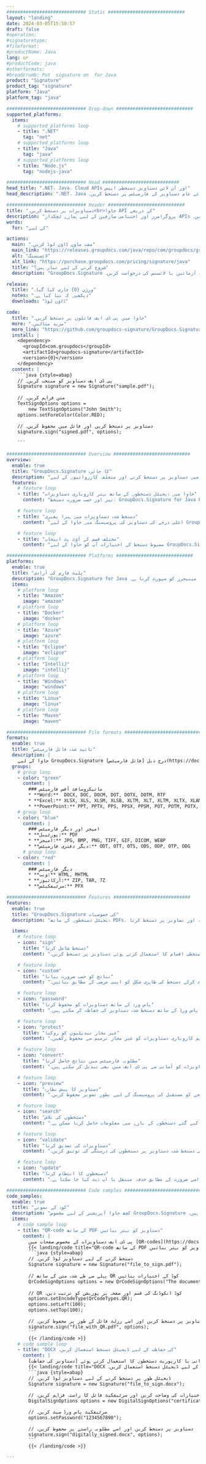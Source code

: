 ```yaml
---
############################# Static ############################
layout: "landing"
date: 2024-03-05T15:50:57
draft: false
#operation: 
#signaturetype: 
#fileformat: 
#productName: Java
lang: ur
#productCode: java
#otherformats: 
#breadcrumb: Put  signature on  for Java
product: "Signature"
product_tag: "signature"
platform: "Java"
platform_tag: "java"

############################# Drop-down ############################
supported_platforms:
  items:
    # supported_platforms loop
    - title: ".NET"
      tag: "net"
    # supported_platforms loop
    - title: "Java"
      tag: "java"
    # supported_platforms loop
    - title: "Node.js"
      tag: "nodejs-java"

############################# Head ############################
head_title: ".NET، Java، Cloud APIs اور آن لائن دستاویز دستخطی ایپس"
head_description: ".NET، Java اور کلاؤڈ بیسڈ ایپلی کیشنز کے لیے آل ان ون دستاویز کا ای دستخطی حل حاصل کریں۔ سادہ ڈریگ اینڈ ڈراپ فیچر کا استعمال کرتے ہوئے عام دستاویز کے فارمیٹس پر دستخط کریں۔"

############################# Header ############################
title: "دستاویزات پر دستخط کریں۔<br>جاوا API کے ذریعے"
description: "پروگرامرز اور اختتامی صارفین کے لیے ہمارے لچکدار APIs اور ایپ پر مبنی حل کا استعمال کرتے ہوئے کسی بھی پلیٹ فارم پر ڈیجیٹل دستاویزات اور تصاویر پر دستخط کریں۔"
words:
  for: "کے لیے"

actions:
  main: "مفت ماون ڈاؤن لوڈ کریں۔"
  main_link: "https://releases.groupdocs.com/java/repo/com/groupdocs/groupdocs-signature/"
  alt: "لائسنسنگ"
  alt_link: "https://purchase.groupdocs.com/pricing/signature/java"
  title: "شروع کرنے کے لیے تیار ہیں؟"
  description: "GroupDocs.Signature کی خصوصیات مفت میں آزمائیں یا لائسنس کی درخواست کریں۔"

release:
  title: "ورژن {0} جاری کیا گیا۔"
  notes: "دیکھیں کہ نیا کیا ہے۔"
  downloads: "ڈاؤن لوڈ"

code:
  title: "جاوا میں پی ڈی ایف فائلوں پر دستخط کریں۔"
  more: "مزید مثالیں۔"
  more_link: "https://github.com/groupdocs-signature/GroupDocs.Signature-for-Java"
  install: |
    <dependency>
      <groupId>com.groupdocs</groupId>
      <artifactId>groupdocs-signature</artifactId>
      <version>{0}</version>
    </dependency>
  content: |
    ```java {style=abap}  
    // پی ڈی ایف دستاویز کو منتخب کریں۔
    Signature signature = new Signature("sample.pdf");
    
    // متن فراہم کریں۔
    TextSignOptions options = 
        new TextSignOptions("John Smith");
    options.setForeColor(Color.RED);

    // دستاویز پر دستخط کریں اور فائل میں محفوظ کریں۔
    signature.sign("signed.pdf", options);
    
    ```

############################# Overview ############################
overview:
  enable: true
  title: "GroupDocs.Signature کا جائزہ"
  description: "جاوا ایپلیکیشنز میں دستاویز پر دستخط کرنے اور متعلقہ کارروائیوں کے لیے API"
  features:
    # feature loop
    - title: "جاوا میں ڈیجیٹل دستخطوں کے ساتھ بہتر کاروباری دستاویزات"
      content: "تیز اور حسب ضرورت دستخط: GroupDocs.Signature for Java PDFs، تصاویر اور آفس دستاویزات کے لیے ڈیجیٹل دستخطی اختیارات کی ایک وسیع رینج پیش کرتا ہے۔ آپ ٹیکسٹ، بارکوڈز، کیو آر کوڈز، ڈیجیٹل سرٹیفکیٹ، تصاویر، یا پوشیدہ میٹا ڈیٹا استعمال کر سکتے ہیں۔ دستاویز کی پروسیسنگ تیز اور موثر ہے۔"

    # feature loop
    - title: "دستخط شدہ دستاویزات میں ہیرا پھیری"
      content: "اعلی درجے کی دستاویز کی پروسیسنگ میں جاوا کے لیے GroupDocs.Signature کا استعمال کرتے ہوئے دستخط شدہ دستاویزات پر طاقتور آپریشن شامل ہیں۔ آپ مختلف مفید معیارات کا استعمال کرتے ہوئے کاروباری دستاویزات میں شامل کیے گئے دستخطوں کو تلاش اور ان کی تصدیق کر سکتے ہیں۔ مزید برآں، آپ دستاویز کے بارے میں تفصیلی معلومات تک رسائی حاصل کرسکتے ہیں یا اس کے صفحات کی پیش نظارہ تصاویر حاصل کرسکتے ہیں۔"

    # feature loop
    - title: "مختلف قسم کے آؤٹ پٹ انتخاب"
      content: "مضبوط دستخط کے اختیارات آپ کو جاوا کے لیے GroupDocs.Signature کے ساتھ دستخط شدہ دستاویزات کے لیے آؤٹ پٹ کو اپنی مرضی کے مطابق کرنے کی اجازت دیتے ہیں۔ آپ کسی بھی دستاویز کے صفحہ پر کسی بھی دستخط کو درست طریقے سے پوزیشن میں رکھ سکتے ہیں اور اس کی ظاہری شکل کو مختلف طریقوں سے ترتیب دے سکتے ہیں۔ Java API دستخط شدہ کاروباری دستاویزات کو متعدد معاون فارمیٹس میں محفوظ کرنے کی حمایت کرتا ہے اور انہیں پاس ورڈ کے ساتھ محفوظ کرنے کے اختیارات فراہم کرتا ہے۔"

############################# Platforms ############################
platforms:
  enable: true
  title: "پلیٹ فارم کی آزادی"
  description: "GroupDocs.Signature for Java درج ذیل آپریٹنگ سسٹمز، فریم ورکس اور پیکیج مینیجرز کو سپورٹ کرتا ہے۔"
  items:
    # platform loop
    - title: "Amazon"
      image: "amazon"
    # platform loop
    - title: "Docker"
      image: "docker"
    # platform loop
    - title: "Azure"
      image: "azure"
    # platform loop
    - title: "Eclipse"
      image: "eclipse"
    # platform loop
    - title: "IntelliJ"
      image: "intellij"
    # platform loop
    - title: "Windows"
      image: "windows"
    # platform loop
    - title: "Linux"
      image: "linux"
    # platform loop
    - title: "Maven"
      image: "maven"

############################# File formats ############################
formats:
  enable: true
  title: "تائید شدہ فائل فارمیٹس"
  description: |
    جاوا کے لیے GroupDocs.Signature درج ذیل [فائل فارمیٹس](https://docs.groupdocs.com/signature/java/supported-document-formats/) کے ساتھ کارروائیوں کی حمایت کرتا ہے۔
  groups:
    # group loop
    - color: "green"
      content: |
        ### مائیکروسافٹ آفس فارمیٹس
        * **Word:**  DOCX, DOC, DOCM, DOT, DOTX, DOTM, RTF
        * **Excel:** XLSX, XLS, XLSM, XLSB, XLTM, XLT, XLTM, XLTX, XLAM, SXC, SpreadsheetML
        * **PowerPoint:** PPT, PPTX, PPS, PPSX, PPSM, POT, POTM, POTX, PPTM
    # group loop
    - color: "blue"
      content: |
        ### امیجز اور دیگر فارمیٹس
        * **پورٹیبل:** PDF
        * **امیجز:** JPG, BMP, PNG, TIFF, GIF, DICOM, WEBP
        * **دیگر دفتری فارمیٹس:** ODT, OTT, OTS, ODS, ODP, OTP, ODG
      # group loop
    - color: "red"
      content: |
        ### دیگر فارمیٹس
        * **ویب:** HTML, MHTML
        * **آرکائیوز:** ZIP, TAR, 7Z
        * **سرٹیفکیٹس:** PFX

############################# Features ############################
features:
  enable: true
  title: "GroupDocs.Signature کی خصوصیات"
  description: "ڈیجیٹل دستخطوں کے ساتھ PDFs، آفس دستاویزات، اور تصاویر پر دستخط کرنا"

  items:
    # feature loop
    - icon: "sign"
      title: "دستخط شامل کرنا"
      content: "کسی بھی صفحہ پر کسی بھی پوزیشن پر ٹھیک ٹھیک ڈیجیٹل دستخط رکھ کر مختلف معاون دستخطی اقسام کا استعمال کرتے ہوئے دستاویز پر دستخط کریں۔"

    # feature loop
    - icon: "custom"
      title: "نتائج کو حسب ضرورت بنانا"
      content: "مطلوبہ نتیجہ حاصل کرنے کے لیے رنگ، فونٹ، بارڈر، گردش اور دیگر خصوصیات کو ایڈجسٹ کرکے دستخط کی ظاہری شکل کو اپنی مرضی کے مطابق بنائیں۔"

    # feature loop
    - icon: "password"
      title: "پاس ورڈ کے ساتھ دستاویزات کو محفوظ کرنا"
      content: "متعدد معاون دستاویز کی اقسام کے لیے، آپ پاس ورڈ کے ساتھ دستخط شدہ دستاویز کی حفاظت کر سکتے ہیں۔"

    # feature loop
    - icon: "protect"
      title: "غیر مجاز تبدیلیوں کو روکنا"
      content: "ڈیجیٹل سرٹیفکیٹ کے ساتھ دستخط شدہ اہم کاروباری دستاویزات کو غیر مجاز ترمیم سے محفوظ رکھیں۔"

    # feature loop
    - icon: "convert"
      title: "مطلوبہ فارمیٹس میں نتائج حاصل کرنا"
      content: "کسی بھی معاون فارمیٹ میں دستخط شدہ نتائج کی فائلیں آسانی سے حاصل کریں۔ آپ ایم ایس ورڈ دستاویزات کو آسانی سے پی ڈی ایف میں بھی تبدیل کر سکتے ہیں۔"

    # feature loop
    - icon: "preview"
      title: "دستاویز کا پیش نظارہ"
      content: "کسی دستاویز کے کسی بھی صفحے کو مستقبل کی پروسیسنگ کے لیے بطور تصویر محفوظ کریں۔"

    # feature loop
    - icon: "search"
      title: "دستخطوں کی تلاش"
      content: "مخصوص دستاویزات میں پہلے شامل کیے گئے دستخطوں کے بارے میں معلومات حاصل کرنا ممکن ہے۔"

    # feature loop
    - icon: "validate"
      title: "دستاویزات کی تصدیق کرنا"
      content: "کسی بھی دستخط شدہ دستاویز پر دستخطوں کی درستگی کی توثیق کریں۔"

    # feature loop
    - icon: "update"
      title: "دستخطوں کا انتظام کرنا"
      content: "ایک بار جب دستخط کسی دستاویز کے صفحے پر رکھے جاتے ہیں، تو اسے ضرورت کے مطابق حذف، منتقل یا اپ ڈیٹ کیا جا سکتا ہے۔"

############################# Code samples ############################
code_samples:
  enable: true
  title: "کوڈ کے نمونے"
  description: "کچھ جاوا آپریشنز کے لیے مخصوص GroupDocs.Signature کے کیسز استعمال کرتے ہیں۔"
  items:
    # code sample loop
    - title: "QR-code کے ساتھ PDF دستاویز کو بہتر بنائیں"
      content: |
        پی ڈی ایف دستاویزات کے مخصوص صفحات میں [QR-codes](https://docs.groupdocs.com/signature/java/esign-document-with-qr-code-signature/) شامل کرکے کاروباری عمل کو بہتر بنانا قیمتی ہوسکتا ہے۔ جاوا کے لیے GroupDocs.Signature کا استعمال کرتے ہوئے QR کوڈ شامل کرنے کے طریقے کی ایک مثال موجود ہے۔
        {{< landing/code title="QR-code کے ساتھ PDF دستاویز کو بہتر بنائیں">}}
        ```java {style=abap}
        // دستخط کرنے کے لیے دستاویز لوڈ کریں۔
        Signature signature = new Signature("file_to_sign.pdf");
        
        // پہلے سے طے شدہ متن کے ساتھ QR کوڈ کے اختیارات بنائیں
        QrCodeSignOptions options = new QrCodeSignOptions("The document is approved by John Smith");
        
        // QR کوڈ انکوڈنگ کی قسم اور صفحہ پر پوزیشن کو ترتیب دیں۔
        options.setEncodeType(QrCodeTypes.QR);
        options.setLeft(100);
        options.setTop(100);

        // دستاویز پر دستخط کریں اور اسے رزلٹ فائل کے طور پر محفوظ کریں۔
        signature.sign("file_with_QR.pdf", options);
        ```
        {{< /landing/code >}}
    # code sample loop
    - title: "DOCX کی حفاظت کے لیے ڈیجیٹل دستخط استعمال کریں۔"
      content: |
        آپ ڈیجیٹل سرٹیفکیٹس کے بطور محفوظ کردہ ذاتی یا کارپوریٹ دستخطوں کا استعمال کرتے ہوئے [دستاویز کی حفاظت](https://docs.groupdocs.com/signature/java/esign-document-with-digital-signature/) کر سکتے ہیں۔ سرٹیفکیٹ کے ساتھ محفوظ دستاویزات کو دستخط کو باطل کیے بغیر تبدیل نہیں کیا جاسکتا۔
        {{< landing/code title="DOCX کی حفاظت کے لیے ڈیجیٹل دستخط استعمال کریں۔">}}
        ```java {style=abap}   
        // ڈیجیٹل طور پر دستخط کرنے کے لیے دستاویز لوڈ کریں۔
        Signature signature = new Signature("file_to_sign.docx");
        
        // ڈیجیٹل دستخط کرنے کے اختیارات کی وضاحت کریں اور سرٹیفکیٹ فائل کا راستہ فراہم کریں۔
        DigitalSignOptions options = new DigitalSignOptions("certificate.pfx");

        // سرٹیفکیٹ پاس ورڈ سیٹ کریں۔
        options.setPassword("1234567890");

        // دستاویز پر دستخط کریں اور اسے مطلوبہ راستے پر محفوظ کریں۔
        signature.sign("digitally_signed.docx", options);
        ```
        {{< /landing/code >}}

---
```

